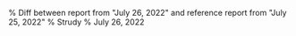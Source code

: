 % Diff between report from "July 26, 2022" and reference report from "July 25, 2022"
% Strudy
% July 26, 2022


